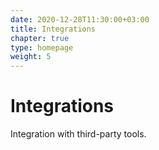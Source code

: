 ```yaml
---
date: 2020-12-28T11:30:00+03:00
title: Integrations
chapter: true
type: homepage
weight: 5
---
```


# Integrations

Integration with third-party tools.
